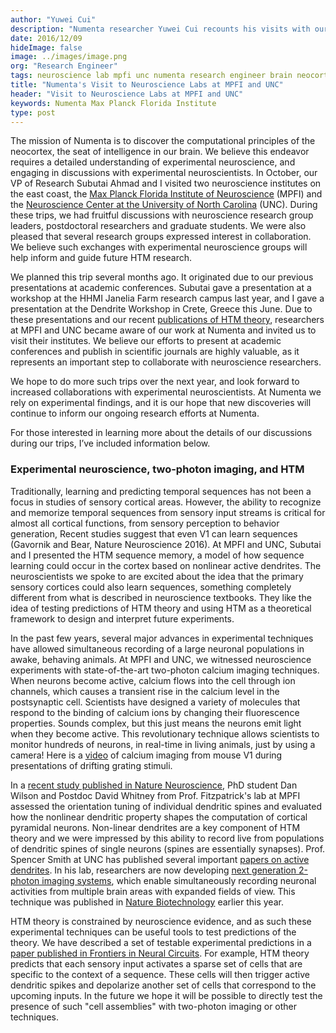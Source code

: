 ```yaml
---
author: "Yuwei Cui"
description: "Numenta researcher Yuwei Cui recounts his visits with our VP of Research Subutai Ahmad to the neuroscience labs at the Max Planck Florida Institute of Neuroscience and the University of North Carolina, where they had fruitful discussions with experimental neuroscientists and researchers."
date: 2016/12/09
hideImage: false
image: ../images/image.png
org: "Research Engineer"
tags: neuroscience lab mpfi unc numenta research engineer brain neocortex active dendrite machine intelligence
title: "Numenta's Visit to Neuroscience Labs at MPFI and UNC"
header: "Visit to Neuroscience Labs at MPFI and UNC"
keywords: Numenta Max Planck Florida Institute
type: post
---
```


The mission of Numenta is to discover the computational principles of the
neocortex, the seat of intelligence in our brain. We believe this endeavor
requires a detailed understanding of experimental neuroscience, and engaging in
discussions with experimental neuroscientists. In October, our VP of Research
Subutai Ahmad and I visited two neuroscience institutes on the east coast, the
[Max Planck Florida Institute of Neuroscience][1] (MPFI) and the
[Neuroscience Center at the University of North Carolina][2] (UNC). During these
trips, we had fruitful discussions with neuroscience research group leaders,
postdoctoral researchers and graduate students.  We were also pleased that
several research groups expressed interest in collaboration. We believe such
exchanges with experimental neuroscience groups will help inform and guide
future HTM research.

We planned this trip several months ago. It originated due to our previous
presentations at academic conferences. Subutai gave a presentation at a workshop
at the HHMI Janelia Farm research campus last year, and I gave a presentation at
the Dendrite Workshop in Crete, Greece this June. Due to these presentations and
our recent [publications of HTM theory][3], researchers at MPFI and UNC became
aware of our work at Numenta and invited us to visit their institutes. We
believe our efforts to present at academic conferences and publish in scientific
journals are highly valuable, as it represents an important step to collaborate
with neuroscience researchers.

We hope to do more such trips over the next year, and look forward to increased
collaborations with experimental neuroscientists.  At Numenta we rely on
experimental findings, and it is our hope that new discoveries will continue to
inform our ongoing research efforts at Numenta.

For those interested in learning more about the details of our discussions
during our trips, I’ve included information below.   

### Experimental neuroscience, two-photon imaging, and HTM

Traditionally, learning and predicting temporal sequences has not been a focus
in studies of sensory cortical areas. However, the ability to recognize and
memorize temporal sequences from sensory input streams is critical for almost
all cortical functions, from sensory perception to behavior generation, Recent
studies suggest that even V1 can learn sequences (Gavornik and Bear, Nature
Neuroscience 2016). At MPFI and UNC, Subutai and I presented the HTM sequence
memory, a model of how sequence learning could occur in the cortex based on
nonlinear active dendrites. The neuroscientists we spoke to are excited about
the idea that the primary sensory cortices could also learn sequences, something
completely different from what is described in neuroscience textbooks. They like
the idea of testing predictions of HTM theory and using HTM as a theoretical
framework to design and interpret future experiments.

In the past few years, several major advances in experimental techniques have
allowed simultaneous recording of a large neuronal populations in awake,
behaving animals. At MPFI and UNC, we witnessed neuroscience experiments with
state-of-the-art two-photon calcium imaging techniques. When neurons become
active, calcium flows into the cell through ion channels, which causes a
transient rise in the calcium level in the postsynaptic cell. Scientists have
designed a variety of molecules that respond to the binding of calcium ions by
changing their fluorescence properties. Sounds complex, but this just means the
neurons emit light when they become active. This revolutionary technique allows
scientists to monitor hundreds of neurons, in real-time in living animals, just
by using a camera! Here is a [video][4] of calcium imaging from mouse V1 during
presentations of drifting grating stimuli.

In a [recent study published in Nature Neuroscience][5], PhD student Dan Wilson
and Postdoc David Whitney from Prof. Fitzpatrick's lab at MPFI assessed the
orientation tuning of individual dendritic spines and evaluated how the
nonlinear dendritic property shapes the computation of cortical pyramidal
neurons. Non-linear dendrites are a key component of HTM theory and we were
impressed by this ability to record live from populations of dendritic spines of
single neurons (spines are essentially synapses). Prof. Spencer Smith at UNC has
published several important [papers on active dendrites][6]. In his lab,
researchers are now developing [next generation 2-photon imaging systems][7],
which enable simultaneously recording neuronal activities from multiple brain
areas with expanded fields of view. This technique was published in
[Nature Biotechnology][7] earlier this year.

HTM theory is constrained by neuroscience evidence, and as such these
experimental techniques can be useful tools to test predictions of the theory.
We have described a set of testable experimental predictions in a
[paper published in Frontiers in Neural Circuits][8]. For example, HTM theory
predicts that each sensory input activates a sparse set of cells that are
specific to the context of a sequence. These cells will then trigger active
dendritic spikes and depolarize another set of cells that correspond to the
upcoming inputs. In the future we hope it will be possible to directly test the
presence of such "cell assemblies" with two-photon imaging or other techniques.

[1]: https://www.maxplanckflorida.org/
[2]: https://www.med.unc.edu/neuroscience
[3]: /resources/papers/
[4]: https://www.youtube.com/watch?v=Y6DhBBWJrJU
[5]: http://www.nature.com/neuro/journal/v19/n8/full/nn.4323.html
[6]: http://www.nature.com/nature/journal/v503/n7474/full/nature12600.html
[7]: http://www.nature.com/nbt/journal/v34/n8/full/nbt.3594.html?WT.ec_id=NBT-201608&spMailingID=52025126&spUserID=MTc1NjM1OTIxMDES1&spJobID=981583612&spReportId=OTgxNTgzNjEyS0
[8]: http://journal.frontiersin.org/article/10.3389/fncir.2016.00023/full
